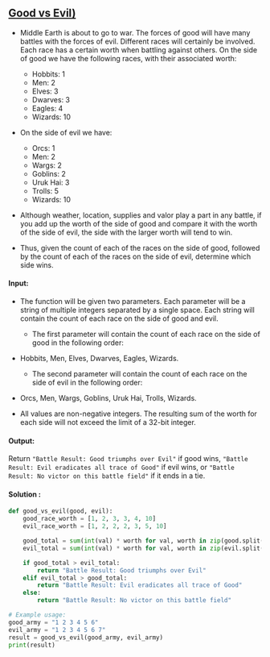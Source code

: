 ## [Good vs Evil)](https://www.codewars.com/kata/52761ee4cffbc69732000738)

- Middle Earth is about to go to war. The forces of good will have many battles with the forces of evil. Different races will certainly be involved. Each race has a certain worth when battling against others. On the side of good we have the following races, with their associated worth:

  - Hobbits: 1
  - Men: 2
  - Elves: 3
  - Dwarves: 3
  - Eagles: 4
  - Wizards: 10

- On the side of evil we have:

  - Orcs: 1
  - Men: 2
  - Wargs: 2
  - Goblins: 2
  - Uruk Hai: 3
  - Trolls: 5
  - Wizards: 10

- Although weather, location, supplies and valor play a part in any battle, if you add up the worth of the side of good and compare it with the worth of the side of evil, the side with the larger worth will tend to win.

- Thus, given the count of each of the races on the side of good, followed by the count of each of the races on the side of evil, determine which side wins.

#### Input:

- The function will be given two parameters. Each parameter will be a string of multiple integers separated by a single space. Each string will contain the count of each race on the side of good and evil.

  - The first parameter will contain the count of each race on the side of good in the following order:

- Hobbits, Men, Elves, Dwarves, Eagles, Wizards.

  - The second parameter will contain the count of each race on the side of evil in the following order:

- Orcs, Men, Wargs, Goblins, Uruk Hai, Trolls, Wizards.
- All values are non-negative integers. The resulting sum of the worth for each side will not exceed the limit of a 32-bit integer.

#### Output:

Return `"Battle Result: Good triumphs over Evil"` if good wins, `"Battle Result: Evil eradicates all trace of Good"` if evil wins, or `"Battle Result: No victor on this battle field"` if it ends in a tie.

#### Solution :

```python
def good_vs_evil(good, evil):
    good_race_worth = [1, 2, 3, 3, 4, 10]
    evil_race_worth = [1, 2, 2, 2, 3, 5, 10]

    good_total = sum(int(val) * worth for val, worth in zip(good.split(), good_race_worth))
    evil_total = sum(int(val) * worth for val, worth in zip(evil.split(), evil_race_worth))

    if good_total > evil_total:
        return "Battle Result: Good triumphs over Evil"
    elif evil_total > good_total:
        return "Battle Result: Evil eradicates all trace of Good"
    else:
        return "Battle Result: No victor on this battle field"

# Example usage:
good_army = "1 2 3 4 5 6"
evil_army = "1 2 3 4 5 6 7"
result = good_vs_evil(good_army, evil_army)
print(result)

```
